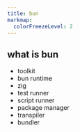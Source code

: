 ```yaml
---
title: bun
markmap:
  colorFreezeLevel: 2
---
```


## what is bun

- toolkit
- bun runtime
- zig
- test runner
- script runner
- package manager
- transpiler
- bundler
